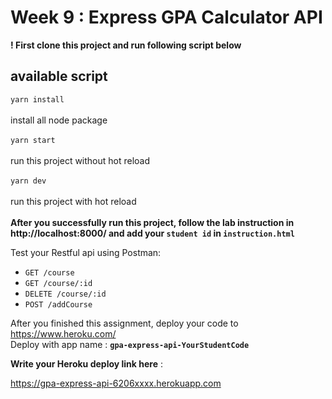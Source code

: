 # Week 9 : Express GPA Calculator API

<b>! First clone this project and run following script below </b>

## available script

`yarn install` <br><br>
install all node package <br><br>
`yarn start`<br><br>
run this project without hot reload<br><br>
`yarn dev` <br><br>
run this project with hot reload
<br><br>
<b>After you successfully run this project, follow the lab instruction in http://localhost:8000/ and add your `student id` in `instruction.html` </b>

Test your Restful api using Postman:
- `GET /course`
- `GET /course/:id`
- `DELETE /course/:id`
- `POST /addCourse`

After you finished this assignment, deploy your code to https://www.heroku.com/ <br>
Deploy with app name : <b>`gpa-express-api-YourStudentCode`</b>

**Write your Heroku deploy link here** : 

https://gpa-express-api-6206xxxx.herokuapp.com
